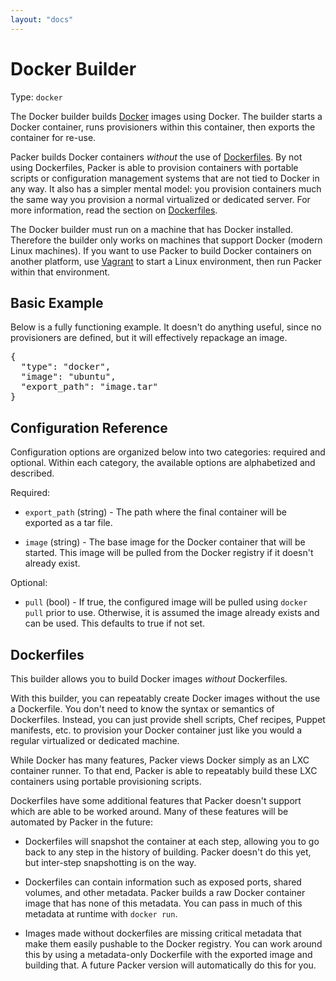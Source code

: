 ```yaml
---
layout: "docs"
---
```


# Docker Builder

Type: `docker`

The Docker builder builds [Docker](http://www.docker.io) images using
Docker. The builder starts a Docker container, runs provisioners within
this container, then exports the container for re-use.

Packer builds Docker containers _without_ the use of
[Dockerfiles](http://docs.docker.io/en/latest/use/builder/).
By not using Dockerfiles, Packer is able to provision
containers with portable scripts or configuration management systems
that are not tied to Docker in any way. It also has a simpler mental model:
you provision containers much the same way you provision a normal virtualized
or dedicated server. For more information, read the section on
[Dockerfiles](#toc_3).

The Docker builder must run on a machine that has Docker installed. Therefore
the builder only works on machines that support Docker (modern Linux machines).
If you want to use Packer to build Docker containers on another platform,
use [Vagrant](http://www.vagrantup.com) to start a Linux environment, then
run Packer within that environment.

## Basic Example

Below is a fully functioning example. It doesn't do anything useful, since
no provisioners are defined, but it will effectively repackage an image.

<pre class="prettyprint">
{
  "type": "docker",
  "image": "ubuntu",
  "export_path": "image.tar"
}
</pre>

## Configuration Reference

Configuration options are organized below into two categories: required and optional. Within
each category, the available options are alphabetized and described.

Required:

* `export_path` (string) - The path where the final container will be exported
  as a tar file.

* `image` (string) - The base image for the Docker container that will
  be started. This image will be pulled from the Docker registry if it
  doesn't already exist.

Optional:

* `pull` (bool) - If true, the configured image will be pulled using
  `docker pull` prior to use. Otherwise, it is assumed the image already
  exists and can be used. This defaults to true if not set.

## Dockerfiles

This builder allows you to build Docker images _without_ Dockerfiles.

With this builder, you can repeatably create Docker images without the use
a Dockerfile. You don't need to know the syntax or semantics of Dockerfiles.
Instead, you can just provide shell scripts, Chef recipes, Puppet manifests,
etc. to provision your Docker container just like you would a regular
virtualized or dedicated machine.

While Docker has many features, Packer views Docker simply as an LXC
container runner. To that end, Packer is able to repeatably build these
LXC containers using portable provisioning scripts.

Dockerfiles have some additional features that Packer doesn't support
which are able to be worked around. Many of these features will be automated
by Packer in the future:

* Dockerfiles will snapshot the container at each step, allowing you to
  go back to any step in the history of building. Packer doesn't do this yet,
  but inter-step snapshotting is on the way.

* Dockerfiles can contain information such as exposed ports, shared
  volumes, and other metadata. Packer builds a raw Docker container image
  that has none of this metadata. You can pass in much of this metadata
  at runtime with `docker run`.

* Images made without dockerfiles are missing critical metadata that
  make them easily pushable to the Docker registry. You can work around
  this by using a metadata-only Dockerfile with the exported image and
  building that. A future Packer version will automatically do this for you.
